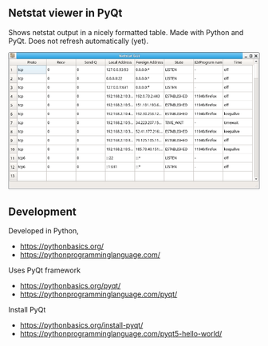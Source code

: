 ## Netstat viewer in PyQt

Shows netstat output in a nicely formatted table.
Made with Python and PyQt. Does not refresh automatically (yet).

![program](/program.png)

## Development

Developed in Python,

* https://pythonbasics.org/
* https://pythonprogramminglanguage.com/

Uses PyQt framework

* https://pythonbasics.org/pyqt/
* https://pythonprogramminglanguage.com/pyqt/

Install PyQt

* https://pythonbasics.org/install-pyqt/
* https://pythonprogramminglanguage.com/pyqt5-hello-world/


